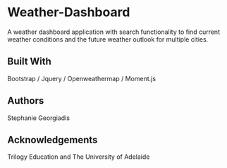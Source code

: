 # Weather-Dashboard
A weather dashboard application with search functionality to find current weather conditions and the future weather outlook for multiple cities.

## Built With
Bootstrap / Jquery / Openweathermap / Moment.js

## Authors
Stephanie Georgiadis

## Acknowledgements
Trilogy Education and The University of Adelaide
